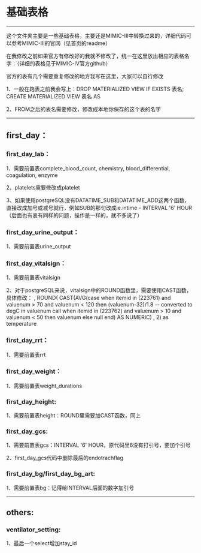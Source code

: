 # 基础表格
---
这个文件夹主要是一些基础表格，主要还是MIMIC-III中转换过来的，详细代码可以参考MIMIC-III的官网（见首页的readme）


在我修改之前如果官方有修改好的我就不修改了，统一在这里放出相应的表格名字：（详细的表格见于MIMIC-IV官方github）

官方的表有几个需要重复修改的地方我写在这里，大家可以自行修改

1、一般在跑表之前我会写上：DROP MATERIALIZED VIEW IF EXISTS 表名; CREATE MATERIALIZED VIEW 表名 AS

2、FROM之后的表名需要修改，修改成本地你保存的这个表的名字

---

## first_day：

### first_day_lab：

1、需要前置表complete_blood_count, chemistry, blood_differential, coagulation, enzyme

2、platelets需要修改成platelet

3、如果使用postgreSQL没有DATATIME_SUB和DATATIME_ADD这两个函数，直接改成加号或减号就行，例如SUB的那句改成ie.intime - INTERVAL '6' HOUR（后面也有表有同样的问题，操作是一样的，就不多说了）

### first_day_urine_output：

1、需要前置表urine_output

### first_day_vitalsign：

1、需要前置表vitalsign

2、对于postgreSQL来说，vitalsign中的ROUND函数里，需要使用CAST函数，具体修改： 
, ROUND(
      CAST(AVG(case when itemid in (223761) and valuenum > 70 and valuenum < 120 then (valuenum-32)/1.8 -- converted to degC in valuenum call
              when itemid in (223762) and valuenum > 10 and valuenum < 50  then valuenum else null end) AS NUMERIC)
    , 2) as temperature

### first_day_rrt：

1、需要前置表rrt

### first_day_weight：

1、需要前置表weight_durations

### first_day_height:

1、需要前置表height：ROUND里需要加CAST函数，同上

### first_day_gcs:

1、需要前置表gcs：INTERVAL '6' HOUR，原代码里6没有打引号，要加个引号

2、first_day_gcs代码中删除最后的endotrachflag

### first_day_bg/first_day_bg_art:

1、需要前置表bg：记得给INTERVAL后面的数字加引号

---

## others:

### ventilator_setting:

1、最后一个select增加stay_id





